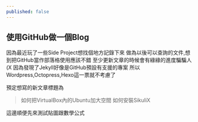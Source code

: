 ```yaml
---
published: false
---
```

## 使用GitHub做一個Blog
因為最近玩了一些Side Project想找個地方記錄下來
做為以後可以查詢的文件,想到把GitHub當作部落格使用應該不錯
至少更新文章的時候會有綠綠的進度騙騙人(X
因為發現了Jekyll好像是GitHub預設有支援的專案
所以Wordpress,Octopress,Hexo這一票就不考慮了


預定想寫的新文章標題為
> 如何把VirtualBox內的Ubuntu加大空間
> 如何安裝SikuliX

這邊順便先來測試貼圖跟數學公式
